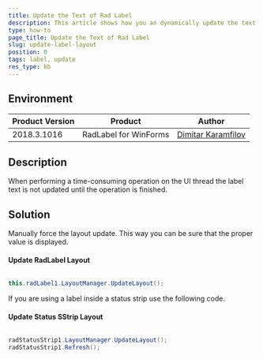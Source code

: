 ```yaml
---
title: Update the Text of Rad Label
description: This article shows how you an dynamically update the text of RadLabel
type: how-to
page_title: Update the Text of Rad Label
slug: update-label-layout
position: 0
tags: label, update
res_type: kb
---
```



## Environment

|Product Version|Product|Author|
|----|----|----|
|2018.3.1016|RadLabel for WinForms|[Dimitar Karamfilov](https://www.telerik.com/blogs/author/dimitar-karamfilov)|

## Description

When performing a time-consuming operation on the UI thread the label text is not updated until the operation is finished.

## Solution 

Manually force the layout update. This way you can be sure that the proper value is displayed.

#### Update RadLabel Layout


````C#

this.radLabel1.LayoutManager.UpdateLayout();

````


If you are using a label inside a status strip use the following code.

#### Update Status SStrip Layout

````C#

radStatusStrip1.LayoutManager.UpdateLayout();
radStatusStrip1.Refresh();

````




